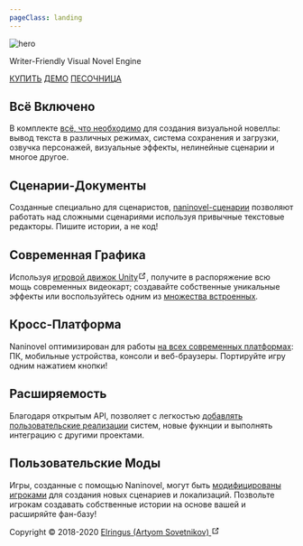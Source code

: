 ```yaml
---
pageClass: landing
---
```


<div class="home">

<div class="hero">
    <img src="/hero.png" alt="hero"> 
    <!-- <h1>Naninovel</h1> -->
    <p class="description">Writer-Friendly Visual Novel Engine</p>
    <p class="actions">
        <a href="https://u3d.as/1pg9" target="_blank" rel="noopener noreferrer" class="nav-link external action-button">КУПИТЬ</a>
        <a href="/demo/" target="_blank" rel="noopener noreferrer" class="nav-link external action-button white">ДЕМО</a>
        <a href="/ru/sandbox/" class="nav-link external action-button white">ПЕСОЧНИЦА</a>
    </p>
</div>

<div class="features">
    <div class="feature"><h2>Всё Включено</h2> <p>В комплекте <a href="/ru/guide/#функции">всё, что необходимо</a> для создания визуальной новеллы: вывод текста в различных режимах, система сохранения и загрузки, озвучка персонажей, визуальные эффекты, нелинейные сценарии и многое другое.</p></div>
    <div class="feature"><h2>Сценарии-Документы</h2> <p>Созданные специально для сценаристов, <a href="/ru/guide/naninovel-scripts.html">naninovel-сценарии</a> позволяют работать над сложными сценариями используя привычные текстовые редакторы. Пишите истории, а не код!</p></div>
    <div class="feature"><h2>Современная Графика</h2> <p>Используя <a href="https://unity3d.com/ru" target="_blank" rel="noopener noreferrer">игровой движок Unity<svg xmlns="http://www.w3.org/2000/svg" aria-hidden="true" x="0px" y="0px" viewBox="0 0 100 100" width="15" height="15" class="icon outbound"><path fill="currentColor" d="M18.8,85.1h56l0,0c2.2,0,4-1.8,4-4v-32h-8v28h-48v-48h28v-8h-32l0,0c-2.2,0-4,1.8-4,4v56C14.8,83.3,16.6,85.1,18.8,85.1z"></path> <polygon fill="currentColor" points="45.7,48.7 51.3,54.3 77.2,28.5 77.2,37.2 85.2,37.2 85.2,14.9 62.8,14.9 62.8,22.9 71.5,22.9"></polygon></svg></a>, получите в распоряжение всю мощь современных видеокарт; создавайте собственные уникальные эффекты или воспользуйтесь одним из <a href="/ru/guide/special-effects.html#snow">множества встроенных</a>.</p></div>
    <div class="feature"><h2>Кросс-Платформа</h2> <p>Naninovel оптимизирован для работы <a href="/ru/guide/compatibility.html#platforms">на всех современных платформах</a>: ПК, мобильные устройства, консоли и веб-браузеры. Портируйте игру одним нажатием кнопки!</p></div>
    <div class="feature"><h2>Расширяемость</h2> <p>Благодаря открытым API, позволяет с легкостью <a href="/ru/guide/custom-actor-implementations.html">добавлять пользовательские реализации</a> систем, новые фукнции и выполнять интеграцию с другими проектами.</p></div>
    <div class="feature"><h2>Пользовательские Моды</h2> <p>Игры, созданные с помощью Naninovel, могут быть <a href="/ru/guide/community-modding.html">модифицированы игроками</a> для создания новых сценариев и локализаций. Позвольте игрокам создавать собственные истории на основе вашей и расширяйте фан-базу!</p></div>
</div>


<!---

---
#


<div class="video-container">
    <iframe src="https://www.youtube-nocookie.com/embed/t42HHIw4Apw" frameborder="0" allow="accelerometer; autoplay; encrypted-media; gyroscope; picture-in-picture" allowfullscreen></iframe>
</div>

# 

-->

<div class="footer">Copyright © 2018-2020 <a href="https://elringus.me/about" target="_blank" rel="noopener noreferrer">Elringus (Artyom Sovetnikov) <svg xmlns="http://www.w3.org/2000/svg" aria-hidden="true" x="0px" y="0px" viewBox="0 0 100 100" width="15" height="15" class="icon outbound"><path fill="currentColor" d="M18.8,85.1h56l0,0c2.2,0,4-1.8,4-4v-32h-8v28h-48v-48h28v-8h-32l0,0c-2.2,0-4,1.8-4,4v56C14.8,83.3,16.6,85.1,18.8,85.1z"></path> <polygon fill="currentColor" points="45.7,48.7 51.3,54.3 77.2,28.5 77.2,37.2 85.2,37.2 85.2,14.9 62.8,14.9 62.8,22.9 71.5,22.9"></polygon></svg></a></div>

</div>